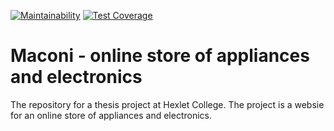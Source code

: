 [![Maintainability](https://api.codeclimate.com/v1/badges/130162fcfc1082a548c6/maintainability)](https://codeclimate.com/github/BOMBYASCHER/appliances-and-electronics-store/maintainability)
[![Test Coverage](https://api.codeclimate.com/v1/badges/130162fcfc1082a548c6/test_coverage)](https://codeclimate.com/github/BOMBYASCHER/appliances-and-electronics-store/test_coverage)

# Maconi - online store of appliances and electronics
The repository for a thesis project at Hexlet College. The project is a websie for an online store of appliances and electronics.

